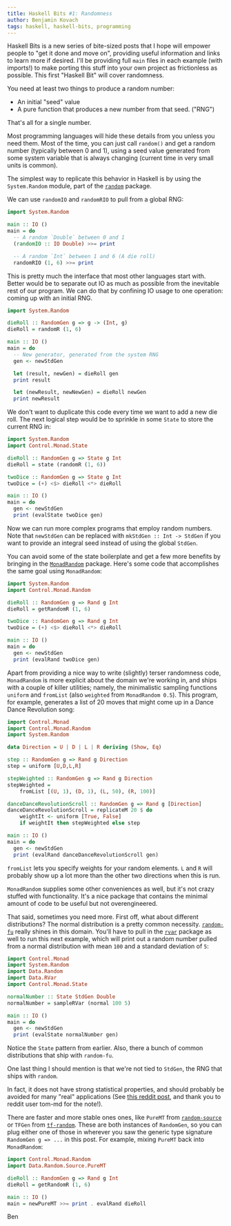 ```yaml
---
title: Haskell Bits #1: Randomness
author: Benjamin Kovach
tags: haskell, haskell-bits, programming
---
```


Haskell Bits is a new series of bite-sized posts that I hope will empower people to "get it done and move on", providing
useful information and links to learn more if desired. I'll be providing
full `main` files in each example (with imports!) to make porting this stuff into your own project as frictionless as possible.
This first "Haskell Bit" will cover randomness.

You need at least two things to produce a random number:

- An initial "seed" value
- A pure function that produces a new number from that seed. ("RNG")

That's all for a single number.

Most programming languages will hide these details from you unless you need them.
Most of the time, you can just call `random()` and get a random number (typically between 0 and 1), using a seed value
generated from some system variable that is always changing (current time in very small units is common).

The simplest way to replicate this behavior in Haskell is by using the `System.Random` module, part of the [`random`](https://hackage.haskell.org/package/random-1.1/docs/System-Random.html) package.

We can use `randomIO` and `randomRIO` to pull from a global RNG:

```haskell
import System.Random

main :: IO ()
main = do
  -- A random `Double` between 0 and 1
  (randomIO :: IO Double) >>= print

  -- A random `Int` between 1 and 6 (A die roll)
  randomRIO (1, 6) >>= print
```

This is pretty much the interface that most other languages start with. Better would be to separate out IO as much as possible
from the inevitable rest of our program. We can do that by confining IO usage to one operation: coming up with an initial RNG.

```haskell
import System.Random

dieRoll :: RandomGen g => g -> (Int, g)
dieRoll = randomR (1, 6)

main :: IO ()
main = do
  -- New generator, generated from the system RNG 
  gen <- newStdGen 

  let (result, newGen) = dieRoll gen
  print result

  let (newResult, newNewGen) = dieRoll newGen
  print newResult 
```

We don't want to duplicate this code every time we want to add a new die roll.
The next logical step would be to sprinkle in some `State` to store the current RNG in:

```haskell
import System.Random
import Control.Monad.State

dieRoll :: RandomGen g => State g Int
dieRoll = state (randomR (1, 6))

twoDice :: RandomGen g => State g Int
twoDice = (+) <$> dieRoll <*> dieRoll

main :: IO ()
main = do
  gen <- newStdGen
  print (evalState twoDice gen)
```

Now we can run more complex programs that employ random numbers. Note that `newStdGen` can be
replaced with `mkStdGen :: Int -> StdGen` if you want to provide an integral seed instead of using the global
`StdGen`.

You can avoid some of the state boilerplate and get a few more benefits by bringing in the [`MonadRandom`](https://hackage.haskell.org/package/MonadRandom-0.5) package. Here's some
code that accomplishes the same goal using `MonadRandom`:

```haskell
import System.Random
import Control.Monad.Random

dieRoll :: RandomGen g => Rand g Int
dieRoll = getRandomR (1, 6)

twoDice :: RandomGen g => Rand g Int
twoDice = (+) <$> dieRoll <*> dieRoll

main :: IO ()
main = do
  gen <- newStdGen
  print (evalRand twoDice gen)
```

Apart from providing a nice way to write (slightly) terser randomness code, `MonadRandom` is more explicit about the domain we're working in, and ships with a couple of killer utilities; namely, the minimalistic
sampling functions `uniform` and `fromList` (also `weighted` from `MonadRandom 0.5`). This program, for example, generates
a list of 20 moves that might come up in a Dance Dance Revolution song:

```haskell
import Control.Monad
import Control.Monad.Random
import System.Random

data Direction = U | D | L | R deriving (Show, Eq)

step :: RandomGen g => Rand g Direction
step = uniform [U,D,L,R]

stepWeighted :: RandomGen g => Rand g Direction
stepWeighted =
    fromList [(U, 1), (D, 1), (L, 50), (R, 100)]

danceDanceRevolutionScroll :: RandomGen g => Rand g [Direction]
danceDanceRevolutionScroll = replicateM 20 $ do
    weightIt <- uniform [True, False]
    if weightIt then stepWeighted else step

main :: IO ()
main = do
  gen <- newStdGen
  print (evalRand danceDanceRevolutionScroll gen)
```

`fromList` lets you specify weights for your random elements. `L` and `R` will probably show up a lot more than the other two
directions when this is run. 

`MonadRandom` supplies some other conveniences as well, but it's not crazy stuffed with functionality. It's a nice package that contains
the minimal amount of code to be useful but not overengineered.

That said, sometimes you need more. First off, what about different distributions? The normal distribution is a pretty common necessity.
[`random-fu`](https://hackage.haskell.org/package/random-fu) really shines in this domain.
You'll have to pull in the [`rvar`](https://hackage.haskell.org/package/rvar) package as well to run this next example, which will print out
a random number pulled from a normal distribution with mean `100` and a standard deviation of `5`:

```haskell
import Control.Monad
import System.Random
import Data.Random
import Data.RVar
import Control.Monad.State

normalNumber :: State StdGen Double
normalNumber = sampleRVar (normal 100 5)

main :: IO ()
main = do
  gen <- newStdGen
  print (evalState normalNumber gen)
```

Notice the `State` pattern from earlier. Also, there a bunch of common distributions that ship with `random-fu`.

One last thing I should mention is that we're not tied to `StdGen`, the RNG that ships with `random`.

In fact, it does not have strong statistical properties, and should probably be avoided for many "real" applications (See [this reddit post](https://www.reddit.com/r/haskell/comments/3x15sm/why_is_the_first_random_value_produced_from_a/), and thank you to reddit user tom-md for the note!).

There are faster and more stable ones
ones, like `PureMT` from [`random-source`](https://hackage.haskell.org/package/random-source) or `TFGen` from [`tf-random`](https://hackage.haskell.org/package/tf-random).
These are both instances of `RandomGen`, so you can plug either one
of those in wherever you saw the generic type signature `RandomGen g => ...` in this post. For example, mixing `PureMT`
back into `MonadRandom`:

```haskell
import Control.Monad.Random
import Data.Random.Source.PureMT

dieRoll :: RandomGen g => Rand g Int
dieRoll = getRandomR (1, 6)

main :: IO ()
main = newPureMT >>= print . evalRand dieRoll 
```

Ben
